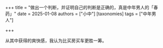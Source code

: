 +++
title = "做出一个判断，并证明自己的判断是正确的，真是中年男人的「春药」"
date = 2025-01-08
authors = ["小中"]
[taxonomies]
tags = ["中年男人"]

+++

从其中获得的爽快感，我认为比买房买车更胜一筹。
